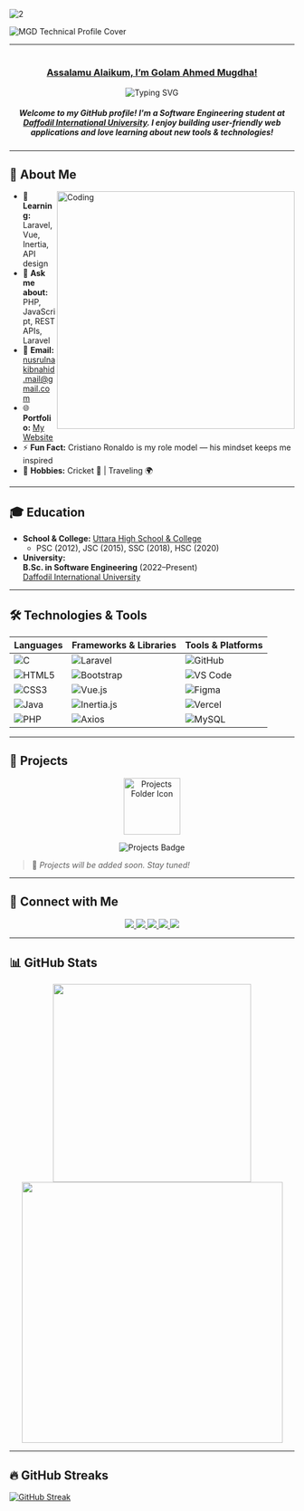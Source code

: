 ![2](https://github.com/user-attachments/assets/1fd673e5-04a3-4cff-b5e8-861263afbed0)<p align="right">
</p>    

![MGD Technical Profile Cover](https://github.com/user-attachments/assets/232168a0-d65e-43d6-9955-1757596f138d)



---

# <h3 align="center"><b><u> Assalamu Alaikum, I’m Golam Ahmed Mugdha! </u></b></h3> 

<p align="center">
  <img src="https://readme-typing-svg.herokuapp.com?font=Fira+Code&weight=600&size=22&duration=4000&pause=500&color=000000&center=true&vCenter=true&random=false&width=500&lines=Software+Engineer;PHP+%7C+Laravel+%7C+JavaScript;Open+Source+Contributor;Tech+Enthusiast+%F0%9F%9A%80" alt="Typing SVG" />
</p>

<h5 align="center">
  Welcome to my GitHub profile! I'm a Software Engineering student at 
  <a href="https://daffodilvarsity.edu.bd/" target="_blank">Daffodil International University</a>. 
  I enjoy building user-friendly web applications and love learning about new tools & technologies!
</h5> 

---

## 🌟 About Me

<img align="right" alt="Coding" width="420" src="https://camo.githubusercontent.com/2366b34bb903c09617990fb5fff4622f3e941349e846ddb7e73df872a9d21233/68747470733a2f2f63646e2e6472696262626c652e636f6d2f75736572732f3733303730332f73637265656e73686f74732f363538313234332f6176656e746f2e676966">

- 🌱 **Learning:** Laravel, Vue, Inertia, API design  
- 💬 **Ask me about:** PHP, JavaScript, REST APIs, Laravel  
- 📧 **Email:** [nusrulnakibnahid.mail@gmail.com](mailto:nusrulnakibnahid.mail@gmail.com)  
- 🌐 **Portfolio:** [My Website](https://nusrulnakibnahid.github.io/My-Portfolio-Website/)  
- ⚡ **Fun Fact:** Cristiano Ronaldo is my role model — his mindset keeps me inspired  
- 🎯 **Hobbies:** Cricket 🏏 | Traveling 🌍  

---

## 🎓 Education

- **School & College:** [Uttara High School & College](https://en.wikipedia.org/wiki/Uttara_High_School_and_College)  
  - PSC (2012), JSC (2015), SSC (2018), HSC (2020)
- **University:**  
  **B.Sc. in Software Engineering** (2022–Present)  
  [Daffodil International University](https://daffodilvarsity.edu.bd/)

---

## 🛠️ Technologies & Tools

<div align="center">

| Languages | Frameworks & Libraries | Tools & Platforms |
|-----------|-------------------------|-------------------|
| ![C](https://img.shields.io/badge/C-00599C?style=for-the-badge&logo=c&logoColor=white) | ![Laravel](https://img.shields.io/badge/Laravel-FF2D20?style=for-the-badge&logo=laravel&logoColor=white) | ![GitHub](https://img.shields.io/badge/GitHub-181717?style=for-the-badge&logo=github&logoColor=white) |
| ![HTML5](https://img.shields.io/badge/HTML5-E34F26?style=for-the-badge&logo=html5&logoColor=white) | ![Bootstrap](https://img.shields.io/badge/Bootstrap-563D7C?style=for-the-badge&logo=bootstrap&logoColor=white) | ![VS Code](https://img.shields.io/badge/VS%20Code-007ACC?style=for-the-badge&logo=visual-studio-code&logoColor=white) |
| ![CSS3](https://img.shields.io/badge/CSS3-1572B6?style=for-the-badge&logo=css3&logoColor=white) | ![Vue.js](https://img.shields.io/badge/Vue.js-4FC08D?style=for-the-badge&logo=vue.js&logoColor=white) | ![Figma](https://img.shields.io/badge/Figma-F24E1E?style=for-the-badge&logo=figma&logoColor=white) |
| ![Java](https://img.shields.io/badge/Java-007396?style=for-the-badge&logo=openjdk&logoColor=white) | ![Inertia.js](https://img.shields.io/badge/Inertia.js-6366F1?style=for-the-badge&logo=inertia&logoColor=white) | ![Vercel](https://img.shields.io/badge/Vercel-000000?style=for-the-badge&logo=vercel&logoColor=white) |
| ![PHP](https://img.shields.io/badge/PHP-777BB4?style=for-the-badge&logo=php&logoColor=white) | ![Axios](https://img.shields.io/badge/Axios-5A29E4?style=for-the-badge&logo=axios&logoColor=white) | ![MySQL](https://img.shields.io/badge/MySQL-4479A1?style=for-the-badge&logo=mysql&logoColor=white) |

</div>

---

## 📂 Projects

<p align="center">
  <img src="https://img.icons8.com/ios/452/folder-invoices.png" alt="Projects Folder Icon" width="100" />
</p>
<p align="center">
  <img src="https://img.shields.io/badge/Projects-Coming%20Soon-blue?style=for-the-badge&logo=project-diagram&logoColor=white&labelColor=black" alt="Projects Badge" />
</p>

> 🚧 *Projects will be added soon. Stay tuned!*

---

## 🤝 Connect with Me

<div align="center">
  <a href="https://twitter.com/nakib_nahid" target="_blank">
    <img src="https://img.shields.io/badge/X-000000?style=for-the-badge&logo=x&logoColor=white" />
  </a>
  <a href="https://linkedin.com/in/nakib-nahid" target="_blank">
    <img src="https://img.shields.io/badge/LinkedIn-0A66C2?style=for-the-badge&logo=linkedin&logoColor=white" />
  </a>
  <a href="https://fb.com/nakibnahid.restricted" target="_blank">
    <img src="https://img.shields.io/badge/Facebook-1877F2?style=for-the-badge&logo=facebook&logoColor=white" />
  </a>
  <a href="https://instagram.com/nahid.restricted" target="_blank">
    <img src="https://img.shields.io/badge/Instagram-E4405F?style=for-the-badge&logo=instagram&logoColor=white" />
  </a>
  <a href="https://discord.gg/nahid_restricted" target="_blank">
    <img src="https://img.shields.io/badge/Discord-5865F2?style=for-the-badge&logo=discord&logoColor=white" />
  </a>
</div>

---

## 📊 GitHub Stats

<p align="center">
  <img src="https://github-readme-stats.vercel.app/api/top-langs/?username=pinocchio1053&layout=compact&show_icons=true&locale=en" width="350" />
  <img src="https://github-readme-stats.vercel.app/api?username=pinocchio1053&show_icons=true&locale=en" width="461" />
</p>

---

## 🔥 GitHub Streaks
<a href="https://git.io/streak-stats"><img src="https://streak-stats.demolab.com?user=pinocchio1053&theme=tokyonight&hide_border=true" alt="GitHub Streak" /></a>
